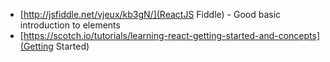 
 - [http://jsfiddle.net/vjeux/kb3gN/](ReactJS Fiddle) - Good basic introduction to elements
 - [https://scotch.io/tutorials/learning-react-getting-started-and-concepts](Getting Started)